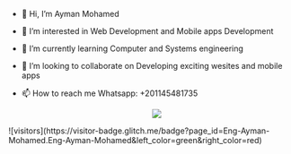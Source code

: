 - 👋 Hi, I’m Ayman Mohamed
- 👀 I’m interested in Web Development and Mobile apps Development
- 🌱 I’m currently learning Computer and Systems engineering
- 💞️ I’m looking to collaborate on Developing exciting wesites and mobile apps
- 📫 How to reach me Whatsapp: +201145481735

  <p align="center">
  <a href="https://skillicons.dev">
    <img src="https://skillicons.dev/icons?i=react,tailwind,figma,js,html,css,vscode,github,c,cpp,java,mysql,dart,flutter,androidstudio" />
  </a>
</p>
![visitors](https://visitor-badge.glitch.me/badge?page_id=Eng-Ayman-Mohamed.Eng-Ayman-Mohamed&left_color=green&right_color=red)
